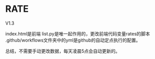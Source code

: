 # RATE
V1.3

index.html是前端
list.py是唯一起作用的，更改前端代码变量rates的脚本
.github/workflows文件夹中的yml是github的自动定点执行的配置。
 
总结，不需要手动更改数据，每天凌晨5点会自动更新的。
